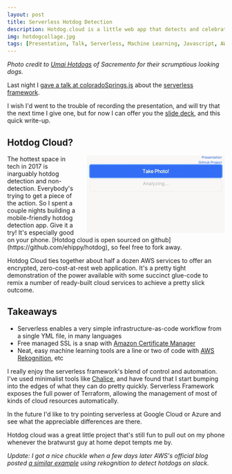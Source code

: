 ```yaml
---
layout: post
title: Serverless Hotdog Detection
description: Hotdog.cloud is a little web app that detects and celebrates hotdogs!
img: hotdogcollage.jpg
tags: [Presentation, Talk, Serverless, Machine Learning, Javascript, AWS, Rekognition]
---
```


_Photo credit to [Umai Hotdogs](http://umaihotdogs.com/) of Sacremento for their scrumptious looking dogs._

Last night I [gave a talk at coloradoSprings.js](https://www.meetup.com/coloradospringsjs/events/xwwhglywnbhc/) about the [serverless framework](https://serverless.com/). 

I wish I'd went to the trouble of recording the presentation, and will try that the next time I give one, but for now I can offer you the [slide deck](https://docs.google.com/presentation/d/1dD4L0T2ms08jJcvriuyi0J6vaKQjI-1E6JLXYoLvtgM), and this quick write-up.

## Hotdog Cloud?
<img src="/assets/img/dogClip.gif" style="float:right;padding-left:20px;">
The hottest space in tech in 2017 is inarguably hotdog detection and non-detection. Everybody's trying to get a piece of the action. So I spent a couple nights building <https://hotdog.cloud> a mobile-friendly hotdog detection app. Give it a try! It's especially good on your phone. [Hotdog cloud is open sourced on github](https://github.com/ehippy/hotdog), so feel free to fork away.

Hotdog Cloud ties together about half a dozen AWS services to offer an encrypted, zero-cost-at-rest web application. It's a pretty tight demonstration of the power available with some succinct glue-code to remix a number of ready-built cloud services to achieve a pretty slick outcome.

## Takeaways

 - Serverless enables a very simple infrastructure-as-code workflow from a single YML file, in many languages
 - Free managed SSL is a snap with [Amazon Certificate Manager](https://aws.amazon.com/certificate-manager/)
 - Neat, easy machine learning tools are a line or two of code with [AWS Rekognition](https://aws.amazon.com/rekognition/), etc

I really enjoy the serverless framework's blend of control and automation. I've used minimalist tools like [Chalice](https://github.com/aws/chalice), and have found that I start bumping into the edges of what they can do pretty quickly. Serverless Framework exposes the full power of Terraform, allowing the management of most of kinds of cloud resources automatically.

In the future I'd like to try pointing serverless at Google Cloud or Azure and see what the appreciable differences are there.

Hotdog cloud was a great little project that's still fun to pull out on my phone whenever the bratwurst guy at home depot tempts me by.

_Update: I got a nice chuckle when a few days later AWS's official blog posted [a similar example](https://aws.amazon.com/blogs/startups/building-a-hotdog-detecting-app-on-aws-yes-really/) using rekognition to detect hotdogs on slack._